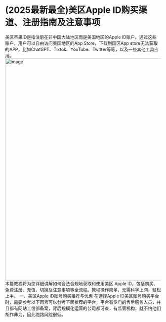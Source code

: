 # (2025最新最全)美区Apple ID购买渠道、注册指南及注意事项
美区苹果ID是指注册在非中国大陆地区而是美国地区的Apple ID账户。通过这些账户，用户可以自由访问美国地区的App Store，下载到国区App store无法获取的APP，比如ChatGPT、Tiktok、YouTube、Twitter等等，以及一些其他工具应用。
<img width="1080" height="720" alt="image" src="https://github.com/user-attachments/assets/53b59ca4-96fc-42ef-b61b-8ce735d0ea9b" />
本篇教程将为您详细讲解如何合法合规地获取和使用美区 Apple ID，包括购买、免费注册、充值、切换及注意事项等全流程。教程操作简单，无需科学上网，轻松上手。
一、美区Apple ID账号购买推荐与优惠
在选择Apple ID美区账号购买平台时，需要参考以下因素可以参考下面推荐的平台，平台有专门的售后服务人员，并且都有网站工信部备案，背后规模化运营的公司都可查，有监管机构，就不怕他们胡作非为，因此跑路风险很低。

